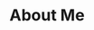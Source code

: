 # About Me

<!--
**doanmyngoc2212/doanmyngoc2212** is a ✨ _special_ ✨ repository because its `README.md` (this file) appears on your GitHub profile.

Here are some ideas to get you started:

- 🔭 I’m currently a student in Software Engineering at Charles Darwin University

